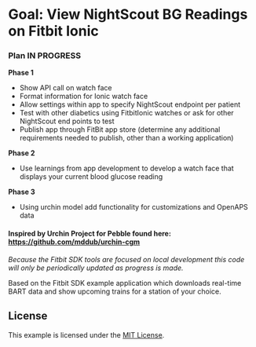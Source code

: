 # Goal: View NightScout BG Readings on Fitbit Ionic

### Plan **IN PROGRESS**
**Phase 1**
- Show API call on watch face
- Format information for Ionic watch face
- Allow settings within app to specify NightScout endpoint per patient
- Test with other diabetics using FitbitIonic watches or ask for other NightScout end points to test
- Publish app through FitBit app store (determine any additional requirements needed to publish, other than a working application)

**Phase 2**
- Use learnings from app development to develop a watch face that displays your current blood glucose reading

**Phase 3**
- Using urchin model add functionality for customizations and OpenAPS data

#### Inspired by Urchin Project for Pebble found here: https://github.com/mddub/urchin-cgm


*Because the Fitbit SDK tools are focused on local development this code will only be periodically updated as progress is made.*

Based on the Fitbit SDK example application which downloads real-time BART data and show
upcoming trains for a station of your choice.

## License

This example is licensed under the [MIT License](./LICENSE).
